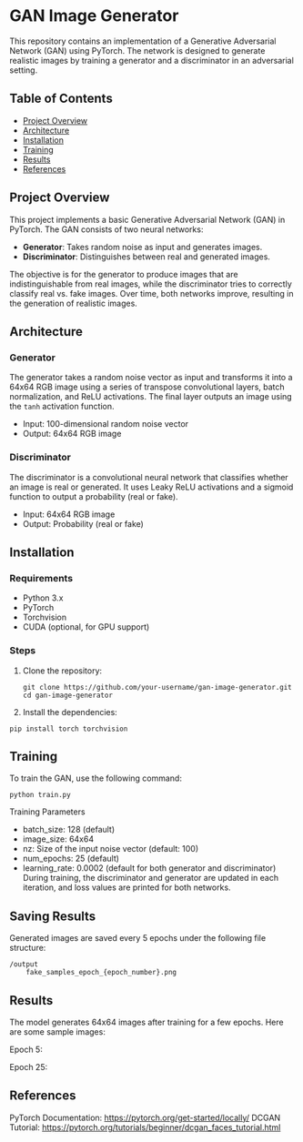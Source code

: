 # GAN Image Generator

This repository contains an implementation of a Generative Adversarial Network (GAN) using PyTorch. The network is designed to generate realistic images by training a generator and a discriminator in an adversarial setting.

## Table of Contents

- [Project Overview](#project-overview)
- [Architecture](#architecture)
- [Installation](#installation)
- [Training](#training)
- [Results](#results)
- [References](#references)

## Project Overview

This project implements a basic Generative Adversarial Network (GAN) in PyTorch. The GAN consists of two neural networks:
- **Generator**: Takes random noise as input and generates images.
- **Discriminator**: Distinguishes between real and generated images.

The objective is for the generator to produce images that are indistinguishable from real images, while the discriminator tries to correctly classify real vs. fake images. Over time, both networks improve, resulting in the generation of realistic images.

## Architecture

### Generator
The generator takes a random noise vector as input and transforms it into a 64x64 RGB image using a series of transpose convolutional layers, batch normalization, and ReLU activations. The final layer outputs an image using the `tanh` activation function.

- Input: 100-dimensional random noise vector
- Output: 64x64 RGB image

### Discriminator
The discriminator is a convolutional neural network that classifies whether an image is real or generated. It uses Leaky ReLU activations and a sigmoid function to output a probability (real or fake).

- Input: 64x64 RGB image
- Output: Probability (real or fake)

## Installation

### Requirements

- Python 3.x
- PyTorch
- Torchvision
- CUDA (optional, for GPU support)

### Steps

1. Clone the repository:
   ```
   git clone https://github.com/your-username/gan-image-generator.git
   cd gan-image-generator
   ```
2. Install the dependencies:
```
pip install torch torchvision
```

## Training
To train the GAN, use the following command:

```
python train.py
```

Training Parameters
- batch_size: 128 (default)
- image_size: 64x64
- nz: Size of the input noise vector (default: 100)
- num_epochs: 25 (default)
- learning_rate: 0.0002 (default for both generator and discriminator)
During training, the discriminator and generator are updated in each iteration, and loss values are printed for both networks.
## Saving Results
Generated images are saved every 5 epochs under the following file structure:
```
/output
    fake_samples_epoch_{epoch_number}.png
```

## Results
The model generates 64x64 images after training for a few epochs. Here are some sample images:

Epoch 5:

Epoch 25:

## References
PyTorch Documentation: https://pytorch.org/get-started/locally/
DCGAN Tutorial: https://pytorch.org/tutorials/beginner/dcgan_faces_tutorial.html


